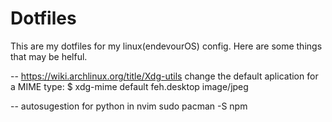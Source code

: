 # Dotfiles

This are my dotfiles for my linux(endevourOS) config. Here are some things that
may be helful.

-- https://wiki.archlinux.org/title/Xdg-utils
change the default aplication for a MIME type:
$ xdg-mime default feh.desktop image/jpeg

-- autosugestion for python in nvim
sudo pacman -S npm
